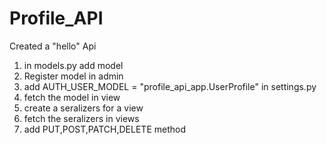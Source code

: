 # Profile_API

Created a "hello" Api 

1. in models.py add model
2. Register model in admin
3. add AUTH_USER_MODEL = "profile_api_app.UserProfile" in settings.py
4. fetch the model in view
5. create a seralizers for a view
6. fetch the seralizers in views
7. add PUT,POST,PATCH,DELETE method 
